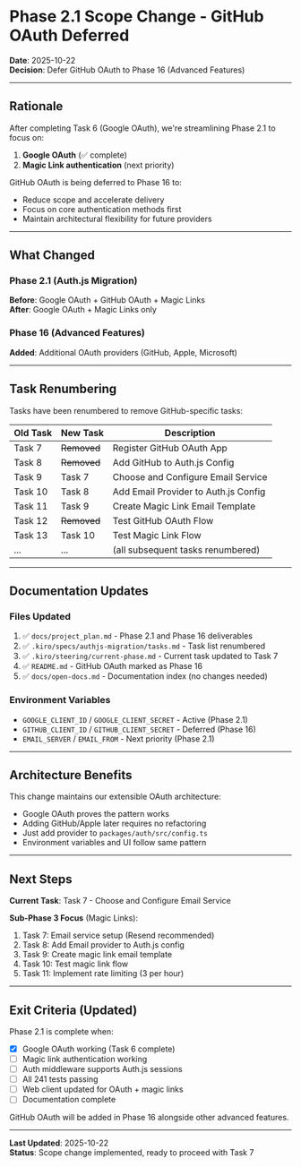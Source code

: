 # Phase 2.1 Scope Change - GitHub OAuth Deferred

**Date**: 2025-10-22  
**Decision**: Defer GitHub OAuth to Phase 16 (Advanced Features)

---

## Rationale

After completing Task 6 (Google OAuth), we're streamlining Phase 2.1 to focus on:
1. **Google OAuth** (✅ complete)
2. **Magic Link authentication** (next priority)

GitHub OAuth is being deferred to Phase 16 to:
- Reduce scope and accelerate delivery
- Focus on core authentication methods first
- Maintain architectural flexibility for future providers

---

## What Changed

### Phase 2.1 (Auth.js Migration)
**Before**: Google OAuth + GitHub OAuth + Magic Links  
**After**: Google OAuth + Magic Links only

### Phase 16 (Advanced Features)
**Added**: Additional OAuth providers (GitHub, Apple, Microsoft)

---

## Task Renumbering

Tasks have been renumbered to remove GitHub-specific tasks:

| Old Task | New Task | Description |
|----------|----------|-------------|
| Task 7 | ~~Removed~~ | Register GitHub OAuth App |
| Task 8 | ~~Removed~~ | Add GitHub to Auth.js Config |
| Task 9 | Task 7 | Choose and Configure Email Service |
| Task 10 | Task 8 | Add Email Provider to Auth.js Config |
| Task 11 | Task 9 | Create Magic Link Email Template |
| Task 12 | ~~Removed~~ | Test GitHub OAuth Flow |
| Task 13 | Task 10 | Test Magic Link Flow |
| ... | ... | (all subsequent tasks renumbered) |

---

## Documentation Updates

### Files Updated
1. ✅ `docs/project_plan.md` - Phase 2.1 and Phase 16 deliverables
2. ✅ `.kiro/specs/authjs-migration/tasks.md` - Task list renumbered
3. ✅ `.kiro/steering/current-phase.md` - Current task updated to Task 7
4. ✅ `README.md` - GitHub OAuth marked as Phase 16
5. ✅ `docs/open-docs.md` - Documentation index (no changes needed)

### Environment Variables
- `GOOGLE_CLIENT_ID` / `GOOGLE_CLIENT_SECRET` - Active (Phase 2.1)
- `GITHUB_CLIENT_ID` / `GITHUB_CLIENT_SECRET` - Deferred (Phase 16)
- `EMAIL_SERVER` / `EMAIL_FROM` - Next priority (Phase 2.1)

---

## Architecture Benefits

This change maintains our extensible OAuth architecture:
- Google OAuth proves the pattern works
- Adding GitHub/Apple later requires no refactoring
- Just add provider to `packages/auth/src/config.ts`
- Environment variables and UI follow same pattern

---

## Next Steps

**Current Task**: Task 7 - Choose and Configure Email Service

**Sub-Phase 3 Focus** (Magic Links):
1. Task 7: Email service setup (Resend recommended)
2. Task 8: Add Email provider to Auth.js config
3. Task 9: Create magic link email template
4. Task 10: Test magic link flow
5. Task 11: Implement rate limiting (3 per hour)

---

## Exit Criteria (Updated)

Phase 2.1 is complete when:
- [x] Google OAuth working (Task 6 complete)
- [ ] Magic link authentication working
- [ ] Auth middleware supports Auth.js sessions
- [ ] All 241 tests passing
- [ ] Web client updated for OAuth + magic links
- [ ] Documentation complete

GitHub OAuth will be added in Phase 16 alongside other advanced features.

---

**Last Updated**: 2025-10-22  
**Status**: Scope change implemented, ready to proceed with Task 7
